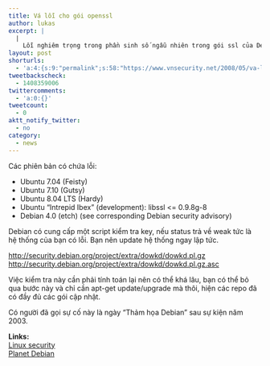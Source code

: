 ```yaml
---
title: Vá lỗi cho gói openssl
author: lukas
excerpt: |
  |
    Lỗi nghiêm trọng trong phần sinh số ngẫu nhiên trong gói ssl của Debian: https://vnsecurity.net/Members/rd/archive/2008/05/13/debian-openssl-package-fix-predictable-random-number-generator đã kéo theo sự ảnh hưởng nghiêm trọng đến hệ thống mã hoá khoá của các distro dựa trên nền Debian. Lỗi này hiện có trong các release mới nhất của Debian và Ubuntu.
layout: post
shorturls:
  - 'a:4:{s:9:"permalink";s:58:"https://www.vnsecurity.net/2008/05/va-loi-cho-goi-openssl/";s:7:"tinyurl";s:26:"http://tinyurl.com/ybb5tpp";s:4:"isgd";s:18:"http://is.gd/aOteo";s:5:"bitly";s:20:"http://bit.ly/5dyyr3";}'
tweetbackscheck:
  - 1408359006
twittercomments:
  - 'a:0:{}'
tweetcount:
  - 0
aktt_notify_twitter:
  - no
category:
  - news
---
```

Các phiên bản có chứa lỗi:

* Ubuntu 7.04 (Feisty)  
* Ubuntu 7.10 (Gutsy)  
* Ubuntu 8.04 LTS (Hardy)  
* Ubuntu &#8220;Intrepid Ibex&#8221; (development): libssl <= 0.9.8g-8  
* Debian 4.0 (etch) (see corresponding Debian security advisory)

Debian có cung cấp một script kiểm tra key, nếu status trả về weak tức là hệ thống của bạn có lỗi. Bạn nên update hệ thống ngay lập tức.

<http://security.debian.org/project/extra/dowkd/dowkd.pl.gz>  
<http://security.debian.org/project/extra/dowkd/dowkd.pl.gz.asc>

Việc kiểm tra này cần phải tính toán lại nên có thể khá lâu, bạn có thể bỏ qua bước này và chỉ cần apt-get update/upgrade mà thôi, hiện các repo đã có đầy đủ các gói cập nhật.

Có người đã gọi sự cố này là ngày &#8220;Thảm họa Debian&#8221; sau sự kiện năm 2003.

**Links:**  
[Linux security][1]  
[Planet Debian][2]

 [1]: http://www.linuxsecurity.com/content/view/136870?rdf
 [2]: http://planet.debian.org